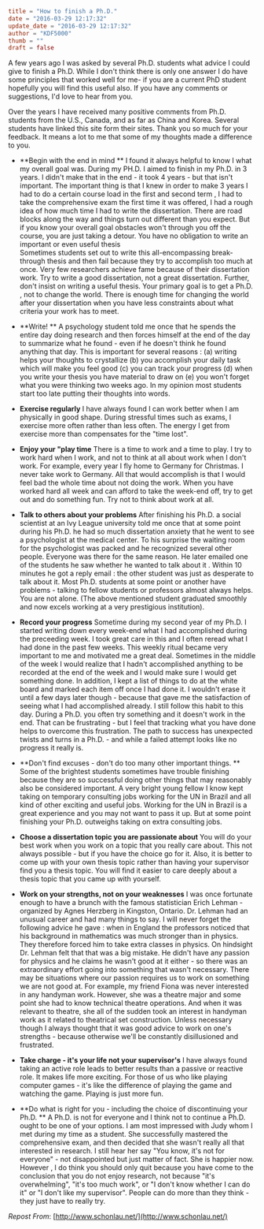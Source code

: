 ```toml
title = "How to finish a Ph.D."
date = "2016-03-29 12:17:32"
update_date = "2016-03-29 12:17:32"
author = "KDF5000"
thumb = ""
draft = false
```
A few years ago I was asked by several Ph.D. students what advice I could give to finish a Ph.D. While I don't think there is only one answer I do have some principles that worked well for me- if you are a current PhD student hopefully you will find this useful also. If you have any comments or suggestions, I'd love to hear from you.

Over the years I have received many positive comments from Ph.D. students from the U.S., Canada, and as far as China and Korea. Several students have linked this site form their sites. Thank you so much for your feedback. It means a lot to me that some of my thoughts made a difference to you.

<!--more-->

- **Begin with the end in mind **
I found it always helpful to know I what my overall goal was. During my PH.D. I aimed to finish in my Ph.D. in 3 years. I didn't make that in the end - it took 4 years - but that isn't important. The important thing is that I knew in order to make 3 years I had to do a certain course load in the first and second term , I had to take the comprehensive exam the first time it was offered, I had a rough idea of how much time I had to write the dissertation. There are road blocks along the way and things turn out different than you expect. But if you know your overall goal obstacles won't through you off the course, you are just taking a detour.
You have no obligation to write an important or even useful thesis	
Sometimes students set out to write this all-encompassing break-through thesis and then fail because they try to accomplish too much at once. Very few researchers achieve fame because of their dissertation work. Try to write a good dissertation, not a great dissertation. Further, don't insist on writing a useful thesis. Your primary goal is to get a Ph.D. , not to change the world. There is enough time for changing the world after your dissertation when you have less constraints about what criteria your work has to meet.

- **Write! **
A psychology student told me once that he spends the entire day doing research and then forces himself at the end of the day to summarize what he found - even if he doesn't think he found anything that day. This is important for several reasons : (a) writing helps your thoughts to crystallize (b) you accomplish your daily task which will make you feel good (c) you can track your progress (d) when you write your thesis you have material to draw on (e) you won't forget what you were thinking two weeks ago. In my opinion most students start too late putting their thoughts into words.
- **Exercise regularly**
I have always found I can work better when I am physically in good shape. During stressful times such as exams, I exercise more often rather than less often. The energy I get from exercise more than compensates for the "time lost".
- **Enjoy your "play time**
There is a time to work and a time to play. I try to work hard when I work, and not to think at all about work when I don't work. For example, every year I fly home to Germany for Christmas. I never take work to Germany. All that would accomplish is that I would feel bad the whole time about not doing the work. When you have worked hard all week and can afford to take the week-end off, try to get out and do something fun. Try not to think about work at all.
- **Talk to others about your problems**
After finishing his Ph.D. a social scientist at an Ivy League university told me once that at some point during his Ph.D. he had so much dissertation anxiety that he went to see a psychologist at the medical center. To his surprise the waiting room for the psychologist was packed and he recognized several other people. Everyone was there for the same reason. He later emailed one of the students he saw whether he wanted to talk about it . Within 10 minutes he got a reply email : the other student was just as desperate to talk about it. Most Ph.D. students at some point or another have problems - talking to fellow students or professors almost always helps. You are not alone. (The above mentioned student graduated smoothly and now excels working at a very prestigious institution).
- **Record your progress**
Sometime during my second year of my Ph.D. I started writing down every week-end what I had accomplished during the preceeding week. I took great care in this and I often reread what I had done in the past few weeks. This weekly ritual became very important to me and motivated me a great deal. Sometimes in the middle of the week I would realize that I hadn't accomplished anything to be recorded at the end of the week and I would make sure I would get something done. 
In addition, I kept a list of things to do at the white board and marked each item off once I had done it. I wouldn't erase it until a few days later though - because that gave me the satisfaction of seeing what I had accomplished already. I still follow this habit to this day. 
During a Ph.D. you often try something and it doesn't work in the end. That can be frustrating - but I feel that tracking what you have done helps to overcome this frustration. The path to success has unexpected twists and turns in a Ph.D. - and while a failed attempt looks like no progress it really is.
- **Don't find excuses - don't do too many other important things. **
Some of the brightest students sometimes have trouble finishing because they are so successful doing other things that may reasonably also be considered important. A very bright young fellow I know kept taking on temporary consulting jobs working for the UN in Brazil and all kind of other exciting and useful jobs. Working for the UN in Brazil is a great experience and you may not want to pass it up. But at some point finishing your Ph.D. outweighs taking on extra consulting jobs.
- **Choose a dissertation topic you are passionate about**
You will do your best work when you work on a topic that you really care about. This not always possible - but if you have the choice go for it. Also, it is better to come up with your own thesis topic rather than having your supervisor find you a thesis topic. You will find it easier to care deeply about a thesis topic that you came up with yourself.
- **Work on your strengths, not on your weaknesses**
I was once fortunate enough to have a brunch with the famous statistician Erich Lehman - organized by Agnes Herzberg in Kingston, Ontario. Dr. Lehman had an unusual career and had many things to say. I will never forget the following advice he gave : when in England the professors noticed that his background in mathematics was much stronger than in physics. They therefore forced him to take extra classes in physics. On hindsight Dr. Lehman felt that that was a big mistake. He didn't have any passion for physics and he claims he wasn't good at it either - so there was an extraordinary effort going into something that wasn't necessary. 
There may be situations where our passion requires us to work on something we are not good at. For example, my friend Fiona was never interested in any handyman work. However, she was a theatre major and some point she had to know technical theatre operations. And when it was relevant to theatre, she all of the sudden took an interest in handyman work as it related to theatrical set construction. 
Unless necessary though I always thought that it was good advice to work on one's strengths - because otherwise we'll be constantly disillusioned and frustrated.
- **Take charge - it's your life not your supervisor's**
I have always found taking an active role leads to better results than a passive or reactive role. It makes life more exciting. For those of us who like playing computer games - it's like the difference of playing the game and watching the game. Playing is just more fun.
- **Do what is right for you - including the choice of discontinuing your Ph.D. **
A Ph.D. is not for everyone and I think not to continue a Ph.D. ought to be one of your options. I am most impressed with Judy whom I met during my time as a student. She successfully mastered the comprehensive exam, and then decided that she wasn't really all that interested in research. I still hear her say "You know, it's not for everyone" - not disappointed but just matter of fact. She is happier now. However , I do think you should only quit because you have come to the conclusion that you do not enjoy research, not because "it's overwhelming", "it's too much work", or "I don't know whether I can do it" or "I don't like my supervisor". People can do more than they think - they just have to really try.

*Repost From*: [http://www.schonlau.net/](http://www.schonlau.net/)
